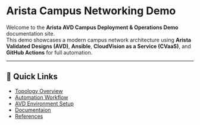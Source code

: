 # Arista Campus Networking Demo

Welcome to the **Arista AVD Campus Deployment & Operations Demo** documentation site.  
This demo showcases a modern campus network architecture using **Arista Validated Designs (AVD)**, **Ansible**, **CloudVision as a Service (CVaaS)**, and **GitHub Actions** for full automation.

---

## 🚀 Quick Links

- [Topology Overview](topology.md)
- [Automation Workflow](workflow.md)
- [AVD Environment Setup](setup.md)
- [Documentaion](documentation/fabric/CAMPUS-documentation.md)
- [References](references.md)
